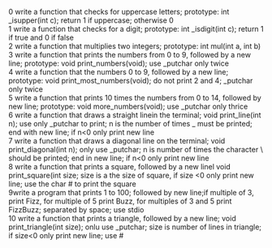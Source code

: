 0 write a function that checks for uppercase letters; prototype: int _isupper(int c); return 1 if uppercase; otherwise 0  
1 write a function that checks for a digit; prototype: int _isdigit(int c); return 1 if true and 0 if false  
2 write a function that multiplies two integers; prototype: int mul(int a, int b)  
3 write a function that prints the numbers from 0 to 9, followed by a new line; prototype: void print_numbers(void); use _putchar only twice  
4 write a function that the numbers 0 to 9, followed by a new line; prototype: void print_most_numbers(void); do not print 2 and 4; _putchar only twice  
5 write a function that prints 10 times the numbers from 0 to 14, followed by new line; prototype: void more_numbers(void); use _putchar only thrice  
6 write a function that draws a straight linein the terminal; void print_line(int n); use only _putchar to print; n is the number of times _ must be printed; end with new line; if n<0 only print new line  
7 write a function that draws a diagonal line on the terminal; void print_diagonal(int n); only use _putchar;
n is number of times the character \ should be printed; end in new line; if n<0 only print new line  
8 write a function that prints a square, followed by a new linel void print_square(int size; size is a the size of square, if size <0 only print new line; use the char # to print the square  
9write a program that prints 1 to 100; followed by new line;if multiple of 3, print Fizz, for multiple of 5 print Buzz, for multiples of 3 and 5 print FizzBuzz; separated by space; use stdio  
10 write a function that prints a triangle, followed by a new line; void print_triangle(int size); onlu use _putchar; size is number of lines in triangle; if size<0 only print new line; use #  
